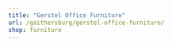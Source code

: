 ```yaml
---
title: "Gerstel Office Furniture"
url: /gaithersburg/gerstel-office-furniture/
shop: furniture
---
```


